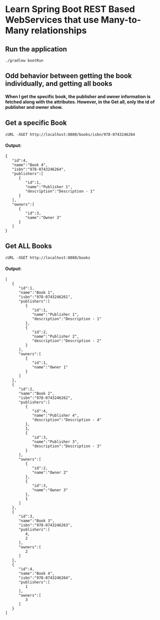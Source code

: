 # Learn Spring Boot REST Based WebServices that use Many-to-Many relationships

## Run the application
    ./gradlew bootRun
    
## Odd behavior between getting the book individually, and getting all books
#### When I get the specific book, the publisher and owner information is fetched along with the attributes. However, in the Get all, only the id of publisher and owner show.
    
## Get a specific Book
    cURL -XGET http://localhost:8080/books/isbn/978-0743246264
#### Output:
    {
       "id":4,
       "name":"Book 4",
       "isbn":"978-0743246264",
       "publishers":[
          {
             "id":1,
             "name":"Publisher 1",
             "description":"Description - 1"
          }
       ],
       "owners":[
          {
             "id":3,
             "name":"Owner 3"
          }
       ]
    }
    
## Get ALL Books
    cURL -XGET http://localhost:8080/books
#### Output:
    [
       {
          "id":1,
          "name":"Book 1",
          "isbn":"978-0743246261",
          "publishers":[
             {
                "id":1,
                "name":"Publisher 1",
                "description":"Description - 1"
             },
             {
                "id":2,
                "name":"Publisher 2",
                "description":"Description - 2"
             }
          ],
          "owners":[
             {
                "id":1,
                "name":"Owner 1"
             }
          ]
       },
       {
          "id":2,
          "name":"Book 2",
          "isbn":"978-0743246262",
          "publishers":[
             {
                "id":4,
                "name":"Publisher 4",
                "description":"Description - 4"
             },
             1,
             {
                "id":3,
                "name":"Publisher 3",
                "description":"Description - 3"
             }
          ],
          "owners":[
             {
                "id":2,
                "name":"Owner 2"
             },
             {
                "id":3,
                "name":"Owner 3"
             },
             1
          ]
       },
       {
          "id":3,
          "name":"Book 3",
          "isbn":"978-0743246263",
          "publishers":[
             4,
             2
          ],
          "owners":[
             2
          ]
       },
       {
          "id":4,
          "name":"Book 4",
          "isbn":"978-0743246264",
          "publishers":[
             1
          ],
          "owners":[
             3
          ]
       }
    ]